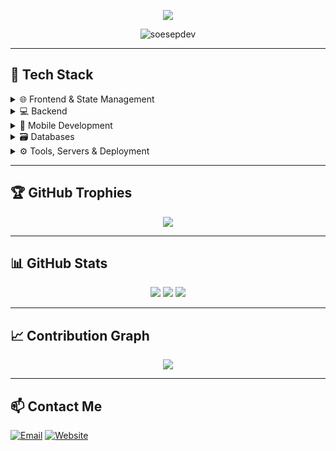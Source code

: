 <p align="center">
  <img src="https://readme-typing-svg.demolab.com?lines=Hi,+I'm+Soe👋;Fullstack+Developer;React,+Laravel,+Node.js+%26+More!&center=true&width=650&height=60&size=35&color=00DC82" />
</p>

<p align="center">
  <img src="https://komarev.com/ghpvc/?username=soesepdev&label=Profile+Views&color=0e75b6&style=flat" alt="soesepdev" />
</p>

---

## 🧰 Tech Stack

<details>
  <summary>🌐 Frontend & State Management</summary>
  
  ![React](https://img.shields.io/badge/React-20232A?style=for-the-badge&logo=react&logoColor=61DAFB)  
  ![Next.js](https://img.shields.io/badge/Next.js-000000?style=for-the-badge&logo=nextdotjs&logoColor=ffffff)  
  ![Preact](https://img.shields.io/badge/Preact-35495E?style=for-the-badge&logo=preact&logoColor=41b883)  
  ![Vue.js](https://img.shields.io/badge/Vue.js-35495E?style=for-the-badge&logo=vue.js&logoColor=4FC08D)  
  ![Nuxt.js](https://img.shields.io/badge/Nuxt.js-00DC82?style=for-the-badge&logo=nuxt.js&logoColor=white)  
  ![Pinia](https://img.shields.io/badge/Pinia-F7DF1E?style=for-the-badge&logo=pinia&logoColor=2E2E2E)  
  ![Zustand](https://img.shields.io/badge/Zustand-2D2D2D?style=for-the-badge)  
</details>

<details>
  <summary>💻 Backend</summary>
  
  ![PHP](https://img.shields.io/badge/PHP-777BB4?style=for-the-badge&logo=php&logoColor=fff)  
  ![Laravel](https://img.shields.io/badge/Laravel-F9322C?style=for-the-badge&logo=laravel&logoColor=fff)  
  ![CodeIgniter](https://img.shields.io/badge/CodeIgniter-EF4223?style=for-the-badge&logo=codeigniter&logoColor=fff)  
  ![Node.js](https://img.shields.io/badge/Node.js-339933?style=for-the-badge&logo=node.js&logoColor=fff)  
  ![Express](https://img.shields.io/badge/Express.js-000000?style=for-the-badge&logo=express&logoColor=fff)  
</details>

<details>
  <summary>📱 Mobile Development</summary>
  
  ![React Native](https://img.shields.io/badge/React_Native-20232A?style=for-the-badge&logo=react&logoColor=61DAFB)  
  ![Expo](https://img.shields.io/badge/Expo-000020?style=for-the-badge&logo=expo&logoColor=white)  
</details>

<details>
  <summary>🗃️ Databases</summary>
  
  ![MySQL](https://img.shields.io/badge/MySQL-00758F?style=for-the-badge&logo=mysql&logoColor=fff)  
  ![PostgreSQL](https://img.shields.io/badge/PostgreSQL-336791?style=for-the-badge&logo=postgresql&logoColor=fff)  
  ![MongoDB](https://img.shields.io/badge/MongoDB-47A248?style=for-the-badge&logo=mongodb&logoColor=fff)  
  ![Microsoft SQL Server](https://img.shields.io/badge/Microsoft_SQL_Server-CC2927?style=for-the-badge&logo=microsoftsqlserver&logoColor=white)  
</details>

<details>
  <summary>⚙️ Tools, Servers & Deployment</summary>
  
  ![Git](https://img.shields.io/badge/Git-F05032?style=for-the-badge&logo=git&logoColor=fff)  
  ![GitHub](https://img.shields.io/badge/GitHub-181717?style=for-the-badge&logo=github&logoColor=fff)  
  ![SourceTree](https://img.shields.io/badge/SourceTree-0052CC?style=for-the-badge&logo=sourcetree&logoColor=fff)  
  ![Postman](https://img.shields.io/badge/Postman-FF6C37?style=for-the-badge&logo=postman&logoColor=white)  
  ![Docker](https://img.shields.io/badge/Docker-2496ED?style=for-the-badge&logo=docker&logoColor=fff)  
  ![Vercel](https://img.shields.io/badge/Vercel-000?style=for-the-badge&logo=vercel&logoColor=white)  
  ![Nginx](https://img.shields.io/badge/Nginx-009639?style=for-the-badge&logo=nginx&logoColor=white)  
  ![Apache](https://img.shields.io/badge/Apache-D22128?style=for-the-badge&logo=apache&logoColor=white)  
  ![LiteSpeed](https://img.shields.io/badge/LiteSpeed-1D6CDF?style=for-the-badge&logo=litespeed&logoColor=white)  
  ![XAMPP](https://img.shields.io/badge/XAMPP-FB7A24?style=for-the-badge&logo=xampp&logoColor=white)  
</details>

---

## 🏆 GitHub Trophies
<p align="center">
  <img src="https://github-profile-trophy.vercel.app/?username=soesepdev&theme=radical&margin-w=10&margin-h=10&column=7" />
</p>

---

## 📊 GitHub Stats
<p align="center">
  <img src="https://github-readme-stats.vercel.app/api?username=soesepdev&show_icons=true&theme=radical" />
  <img src="https://github-readme-stats.vercel.app/api/top-langs/?username=soesepdev&layout=compact&theme=radical" />
  <img src="https://streak-stats.demolab.com?user=soesepdev&theme=radical" />
</p>

---

## 📈 Contribution Graph
<p align="center">
  <img src="https://github-readme-activity-graph.vercel.app/graph?username=soesepdev&theme=radical" />
</p>

---

## 📫 Contact Me
[![Email](https://img.shields.io/badge/Email-D14836?style=for-the-badge&logo=gmail&logoColor=white)](mailto:soesep.dev@gmail.com)
[![Website](https://img.shields.io/badge/Website-4285F4?style=for-the-badge&logo=google-chrome&logoColor=white)](https://soesepdev.my.id)
